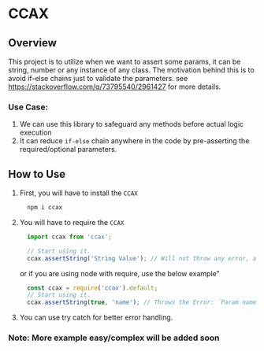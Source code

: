 # CCAX

## Overview

This project is to utilize when we want to assert some params, it can be string, number or any instance of any class.
The motivation behind this is to avoid if-else chains just to validate the parameters. see https://stackoverflow.com/q/73795540/2961427 for more details.

### Use Case:

1. We can use this library to safeguard any methods before actual logic execution
2. It can reduce `if-else` chain anywhere in the code by pre-asserting the required/optional parameters.

## How to Use

1. First, you will have to install the `CCAX`

    ```bash
      npm i ccax
    ```
2. You will have to require the `CCAX`

    ```ts
      import ccax from 'ccax';

      // Start using it.
      ccax.assertString('String Value'); // Will not throw any error, as it's a valid string
    ```

    or if you are using node with require, use the below example"

    ```js
      const ccax = require('ccax').default;
      // Start using it.
      ccax.assertString(true, 'name'); // Throws the Error: `Param name must be a String` because value is boolean
    ```

3. You can use try catch for better error handling.


### Note: More example easy/complex will be added soon